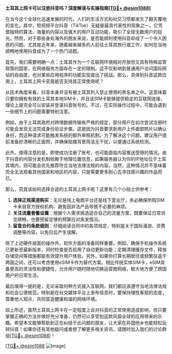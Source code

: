 **土耳其上网卡可以注册抖音吗？深度解读与实操指南[[TG💪+ @esim1088](https://t.me/s/esim1088)]**

在当今这个全球化迅速发展的时代，人们的生活方式和社交习惯都发生了翻天覆地的变化。其中，短视频平台抖音（TikTok）无疑是最具代表性的现象之一。它凭借独特的算法、海量的内容以及强大的用户互动功能，吸引了全球无数用户的目光。然而，对于那些身处海外的朋友来说，是否能顺利使用抖音却成了一个令人困惑的问题。尤其是近年来，随着越来越多的人前往土耳其旅行或工作，如何在当地顺畅地使用抖音成为了一个热门话题。

首先，我们需要明确一点：土耳其作为一个互联网环境相对开放但又具有特殊监管政策的国家，在网络服务方面存在一定的限制。这不仅影响到普通用户访问国际网站的自由度，也对某些应用程序的功能实现提出了挑战。那么，具体到抖音这款应用上，土耳其上网卡究竟能否支持其正常使用呢？

从技术角度来看，抖音本身并没有被土耳其列入禁止使用的黑名单之中。这意味着只要你拥有有效的土耳其本地SIM卡，并且该SIM卡能够提供稳定的互联网连接，理论上是完全可以安装并登录抖音账号的。不过，在实际操作过程中，可能会遇到一些细节上的问题需要特别注意。

例如，由于土耳其政府对跨境数据传输有严格的规定，部分用户在初次尝试注册时可能会发现无法完成身份验证步骤。这是因为抖音要求新用户上传面部照片以确认身份，而这种请求可能触发系统的额外审核机制。为了解决这个问题，建议用户提前准备好清晰的正面照，并确保拍摄背景简洁无干扰，以便通过系统检测。

此外，值得注意的是，即使成功注册了账号，也可能面临内容推送受限的情况。由于抖音的内容分发机制依赖于地理位置信息，如果服务器认为你的IP地址位于土耳其境内，则可能会优先推荐符合当地法律法规的内容。当然，这种情况并不意味着完全无法观看其他国家和地区的内容，只是需要更多耐心去寻找感兴趣的作品而已。

那么，究竟该如何选择合适的土耳其上网卡呢？这里有几个小贴士供参考：

1. **选择正规渠道购买**：无论是线上电商平台还是线下营业厅，务必确保所购SIM卡来自官方授权机构，避免因非法产品导致不必要的麻烦。
2. **关注流量套餐设置**：根据个人需求挑选适合自己的流量方案，既要保证日常浏览顺畅，也要预留足够的预算应对突发情况。
3. **留意合约条款细则**：仔细阅读合同中的各项规定，特别是关于国际漫游、资费调整等内容，以免日后产生误解。

除了上述硬件层面的操作外，软件方面的准备同样重要。例如，确保手机操作系统已更新至最新版本，同时检查是否启用了自动更新功能；定期清理缓存文件，释放存储空间等措施都能有效提升用户体验。另外，如果你打算长期居住或频繁往返于两国之间，还可以考虑使用eSIM卡作为替代方案。相比传统实体SIM卡，eSIM具备更高的灵活性和便捷性，允许用户随时随地切换运营商网络，极大地方便了跨国用户的日常生活。

最后值得一提的是，无论采取何种方式接入互联网，我们都应该遵守当地法律法规和社会公德规范。特别是在社交媒体平台上发布信息时，要保持理性客观的态度，尊重他人观点，共同营造健康和谐的网络环境。

综上所述，虽然土耳其上网卡在一定程度上会对抖音的正常使用造成影响，但只要掌握正确的方法并做好充分准备，仍然可以享受到这款风靡全球的应用带来的乐趣。希望本文能够帮助到正在纠结于此问题的朋友，让大家在异国他乡也能轻松玩转抖音！如果你还有其他疑问或者想了解更多相关资讯，请随时加入我们的讨论群组[[TG💪+ @esim1088](https://t.me/s/esim1088)]！

[[TG💪+ @esim1088](https://t.me/s/esim1088) ![Image](https://i.postimg.cc/4NQfJmqS/Snipaste-2025-05-13-00-14-12.png)]